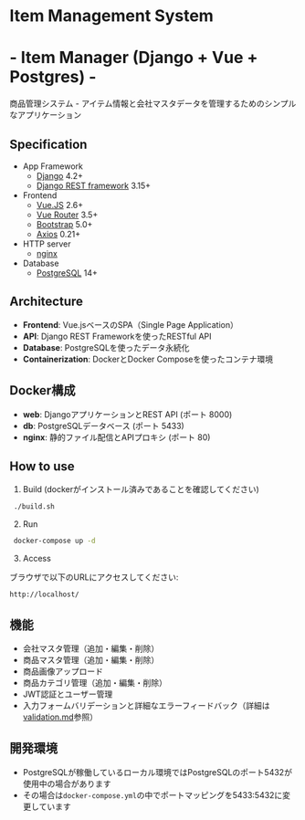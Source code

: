 # Item Management System
# - Item Manager (Django + Vue + Postgres) -

商品管理システム - アイテム情報と会社マスタデータを管理するためのシンプルなアプリケーション

## Specification

* App Framework
  * [Django](https://www.djangoproject.com/) 4.2+
  * [Django REST framework](https://www.django-rest-framework.org/) 3.15+
* Frontend
  * [Vue.JS](https://vuejs.org/) 2.6+
  * [Vue Router](https://router.vuejs.org/) 3.5+
  * [Bootstrap](https://getbootstrap.com/) 5.0+
  * [Axios](https://axios-http.com/) 0.21+
* HTTP server
  * [nginx](https://nginx.org/en/)
* Database
  * [PostgreSQL](https://www.postgresql.org/) 14+

## Architecture

- **Frontend**: Vue.jsベースのSPA（Single Page Application）
- **API**: Django REST Frameworkを使ったRESTful API
- **Database**: PostgreSQLを使ったデータ永続化
- **Containerization**: DockerとDocker Composeを使ったコンテナ環境

## Docker構成

- **web**: DjangoアプリケーションとREST API (ポート 8000)
- **db**: PostgreSQLデータベース (ポート 5433)
- **nginx**: 静的ファイル配信とAPIプロキシ (ポート 80)

## How to use

1. Build (dockerがインストール済みであることを確認してください)

  ```sh
   ./build.sh
  ```

2. Run

  ```sh
   docker-compose up -d
  ```

3. Access

  ブラウザで以下のURLにアクセスしてください:
  
  ```
  http://localhost/
  ```

## 機能

- 会社マスタ管理（追加・編集・削除）
- 商品マスタ管理（追加・編集・削除）
- 商品画像アップロード
- 商品カテゴリ管理（追加・編集・削除）
- JWT認証とユーザー管理
- 入力フォームバリデーションと詳細なエラーフィードバック（詳細は[validation.md](validation.md)参照）

## 開発環境

- PostgreSQLが稼働しているローカル環境ではPostgreSQLのポート5432が使用中の場合があります
- その場合は`docker-compose.yml`の中でポートマッピングを5433:5432に変更しています

